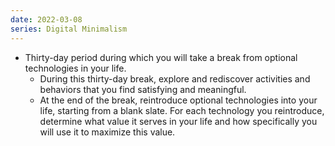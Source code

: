 ```yaml
---
date: 2022-03-08
series: Digital Minimalism
---
```


- Thirty-day period during which you will take a break from optional technologies in your life.
    - During this thirty-day break, explore and rediscover activities and behaviors that you find satisfying and meaningful.
    - At the end of the break, reintroduce optional technologies into your life, starting from a blank slate. For each technology you reintroduce, determine what value it serves in your life and how specifically you will use it to maximize this value.